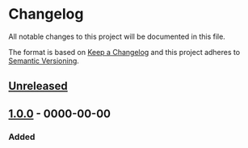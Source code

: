 # Changelog

All notable changes to this project will be documented in this file.

The format is based on [Keep a Changelog](https://keepachangelog.com/en/1.0.0/) and this project adheres
to [Semantic Versioning](https://semver.org/spec/v2.0.0.html).

## [Unreleased]

## [1.0.0] - 0000-00-00

### Added

<!-- @formatter:off -->
<!-- prettier-ignore -->
[Unreleased]: https://github.com/jhae-de/scss-lint/compare/1.0.0...main
[1.0.0]: https://github.com/jhae-de/scss-lint/releases/tag/1.0.0
